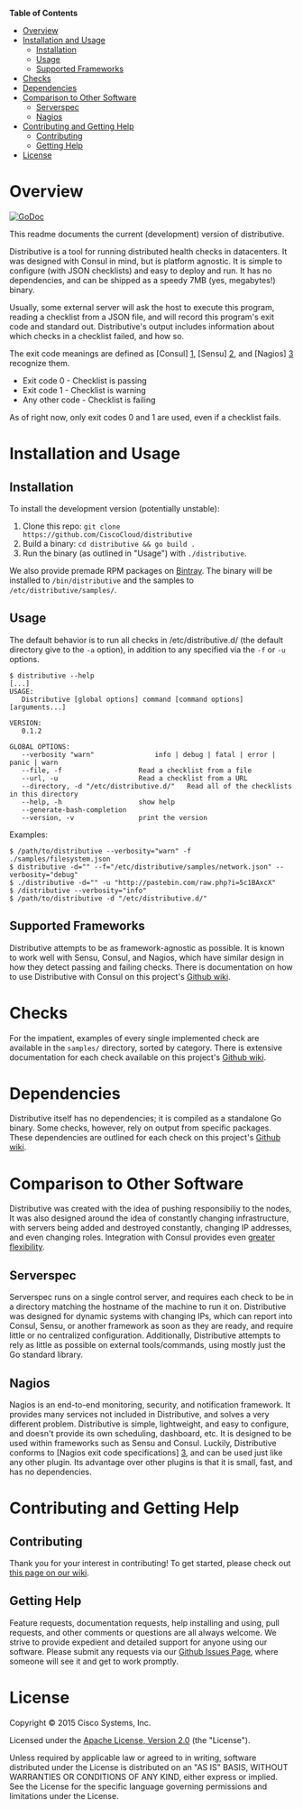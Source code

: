 <!-- markdown-toc start - Don't edit this section. Run M-x markdown-toc/generate-toc again -->
**Table of Contents**

- [Overview](#overview)
- [Installation and Usage](#installation-and-usage)
    - [Installation](#installation)
    - [Usage](#usage)
    - [Supported Frameworks](#supported-frameworks)
- [Checks](#checks)
- [Dependencies](#dependencies)
- [Comparison to Other Software](#comparison-to-other-software)
    - [Serverspec](#serverspec)
    - [Nagios](#nagios)
- [Contributing and Getting Help](#contributing-and-getting-help)
    - [Contributing](#contributing)
    - [Getting Help](#getting-help)
- [License](#license)

<!-- markdown-toc end -->

Overview
========

[![GoDoc](https://img.shields.io/badge/api-Godoc-blue.svg?style=flat-square)](https://godoc.org/github.com/CiscoCloud/distributive/tabular)

This readme documents the current (development) version of distributive.

Distributive is a tool for running distributed health checks in datacenters.
It was designed with Consul in mind, but is platform agnostic. It is simple
to configure (with JSON checklists) and easy to deploy and run. It has no
dependencies, and can be shipped as a speedy 7MB (yes, megabytes!) binary.

Usually, some external server will ask the host to execute this program, reading
a checklist from a JSON file, and will record this program's exit code and
standard out. Distributive's output includes information about which checks
in a checklist failed, and how so.

The exit code meanings are defined as [Consul] [1], [Sensu] [2], and
[Nagios] [3] recognize them.

 * Exit code 0 - Checklist is passing
 * Exit code 1 - Checklist is warning
 * Any other code - Checklist is failing

As of right now, only exit codes 0 and 1 are used, even if a checklist fails.

Installation and Usage
======================

Installation
------------
To install the development version (potentially unstable):
 1. Clone this repo: `git clone https://github.com/CiscoCloud/distributive`
 2. Build a binary: `cd distributive && go build .`
 3. Run the binary (as outlined in "Usage") with `./distributive`.

We also provide premade RPM packages on
[Bintray](https://bintray.com/ciscocloud/rpm/Distributive/view#files). The
binary will be installed to `/bin/distributive` and the samples to
`/etc/distributive/samples/`.

Usage
-----

The default behavior is to run all checks in /etc/distributive.d/ (the default
directory give to the `-a` option), in addition to any specified via the `-f`
or `-u` options.

```
$ distributive --help
[...]
USAGE:
   Distributive [global options] command [command options] [arguments...]

VERSION:
   0.1.2

GLOBAL OPTIONS:
   --verbosity "warn"               info | debug | fatal | error | panic | warn
   --file, -f                   Read a checklist from a file
   --url, -u                    Read a checklist from a URL
   --directory, -d "/etc/distributive.d/"   Read all of the checklists in this directory
   --help, -h                   show help
   --generate-bash-completion
   --version, -v                print the version
```

Examples:

```
$ /path/to/distributive --verbosity="warn" -f ./samples/filesystem.json
$ distributive -d="" --f="/etc/distributive/samples/network.json" --verbosity="debug"
$ ./distributive -d="" -u "http://pastebin.com/raw.php?i=5c1BAxcX"
$ /distributive --verbosity="info"
$ /path/to/distributive -d "/etc/distributive.d/"
```

Supported Frameworks
--------------------

Distributive attempts to be as framework-agnostic as possible. It is known to
work well with Sensu, Consul, and Nagios, which have similar design in how they
detect passing and failing checks. There is documentation on how to use
Distributive with Consul on this project's
[Github wiki](https://github.com/CiscoCloud/distributive/wiki/Working-with-Consul).


Checks
=======

For the impatient, examples of every single implemented check are available in
the `samples/` directory, sorted by category. There is extensive documentation
for each check available on this project's
[Github wiki](https://github.com/CiscoCloud/distributive/wiki).


Dependencies
============

Distributive itself has no dependencies; it is compiled as a standalone Go
binary. Some checks, however, rely on output from specific packages. These
dependencies are outlined for each check on this project's
[Github wiki](https://github.com/CiscoCloud/distributive/wiki/Checks-and-Checklists).

Comparison to Other Software
============================

Distributive was created with the idea of pushing responsibiliy to the nodes,
It was also designed around the idea of constantly changing infrastructure, with
servers being added and destroyed constantly, changing IP addresses, and even
changing roles. Integration with Consul provides even
[greater flexibility](https://www.consul.io/intro/vs/nagios-sensu.html).

Serverspec
----------

Serverspec runs on a single control server, and requires each check to be in a
directory matching the hostname of the machine to run it on. Distributive was
designed for dynamic systems with changing IPs, which can report into Consul,
Sensu, or another framework as soon as they are ready, and require little or no
centralized configuration. Additionally, Distributive attempts to rely as little
as possible on external tools/commands, using mostly just the Go standard library.

Nagios
------

Nagios is an end-to-end monitoring, security, and notification framework. It
provides many services not included in Distributive, and solves a very different
problem.  Distributive is simple, lightweight, and easy to configure, and
doesn't provide its own scheduling, dashboard, etc. It is designed to be used
within frameworks such as Sensu and Consul. Luckily, Distributive conforms to
[Nagios exit code specifications] [3], and can be used just like any other
plugin. Its advantage over other plugins is that it is small, fast, and has no
dependencies.

Contributing and Getting Help
=============================

Contributing
------------

Thank you for your interest in contributing! To get started, please check out
[this page on our wiki](https://github.com/CiscoCloud/distributive/wiki/How-It-Works-%28and-So-Can-You!%29).

Getting Help
------------

Feature requests, documentation requests, help installing and using, pull
requests, and other comments or questions are all always welcome. We strive to
provide expedient and detailed support for anyone using our software. Please
submit any requests via our
[Github Issues Page](https://github.com/CiscoCloud/distributive/issues),
where someone will see it and get to work promptly.

License
=======
Copyright © 2015 Cisco Systems, Inc.

Licensed under the [Apache License, Version 2.0](http://www.apache.org/licenses/LICENSE-2.0) (the "License").

Unless required by applicable law or agreed to in writing, software distributed under the License is distributed on an "AS IS" BASIS, WITHOUT WARRANTIES OR CONDITIONS OF ANY KIND, either express or implied. See the License for the specific language governing permissions and limitations under the License.


[1]: https://www.consul.io/docs/agent/checks.html "Consul"
[2]: https://sensuapp.org/docs/0.18/checks "Sensu"
[3]: https://nagios-plugins.org/doc/guidelines.html#AEN78 "Nagios"
